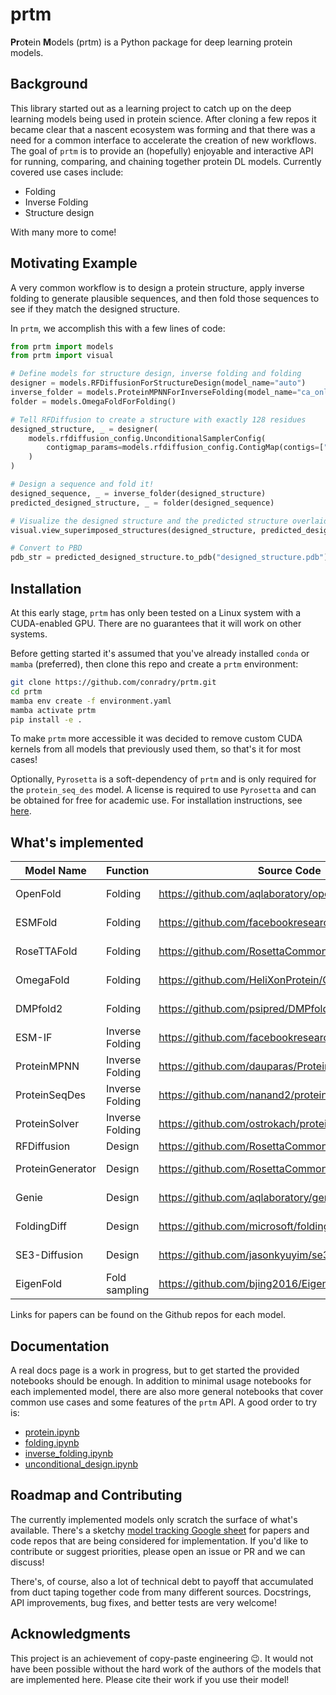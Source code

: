 # prtm

**Pr**o**t**ein **M**odels (prtm) is a Python package for deep learning protein models.


## Background

This library started out as a learning project to catch up on the deep learning models being
used in protein science. After cloning a few repos it became clear that a nascent ecosystem was
forming and that there was a need for a common interface to accelerate the creation of new workflows. 
The goal of `prtm` is to provide an (hopefully) enjoyable and interactive API for running, comparing, and 
chaining together protein DL models. Currently covered use cases include:

- Folding
- Inverse Folding
- Structure design

With many more to come!

## Motivating Example

A very common workflow is to design a protein structure, apply inverse folding to generate
plausible sequences, and then fold those sequences to see if they match the designed structure.

In `prtm`, we accomplish this with a few lines of code:

```python
from prtm import models
from prtm import visual

# Define models for structure design, inverse folding and folding
designer = models.RFDiffusionForStructureDesign(model_name="auto")
inverse_folder = models.ProteinMPNNForInverseFolding(model_name="ca_only_model-20")
folder = models.OmegaFoldForFolding()

# Tell RFDiffusion to create a structure with exactly 128 residues
designed_structure, _ = designer(
    models.rfdiffusion_config.UnconditionalSamplerConfig(
        contigmap_params=models.rfdiffusion_config.ContigMap(contigs=["128-128"]),
    )
)

# Design a sequence and fold it!
designed_sequence, _ = inverse_folder(designed_structure)
predicted_designed_structure, _ = folder(designed_sequence)

# Visualize the designed structure and the predicted structure overlaid in a notebook
visual.view_superimposed_structures(designed_structure, predicted_designed_structure)

# Convert to PBD
pdb_str = predicted_designed_structure.to_pdb("designed_structure.pdb")

```

## Installation

At this early stage, `prtm` has only been tested on a Linux system with a CUDA-enabled GPU.
There are no guarantees that it will work on other systems.

Before getting started it's assumed that you've already installed `conda` or `mamba` (preferred), 
then clone this repo and create a `prtm` environment:

```bash
git clone https://github.com/conradry/prtm.git
cd prtm
mamba env create -f environment.yaml
mamba activate prtm
pip install -e .
```

To make `prtm` more accessible it was decided to remove custom CUDA kernels from all models that
previously used them, so that's it for most cases!

Optionally, `Pyrosetta` is a soft-dependency of `prtm` and is only required for the
`protein_seq_des` model. A license is required to use `Pyrosetta` and can 
be obtained for free for academic use. For installation instructions, see 
[here](https://www.pyrosetta.org/downloads#h.6vttn15ac69d).

## What's implemented

| Model Name | Function | Source Code | License |
|------------|----------|-------------|---------|
| OpenFold | Folding | https://github.com/aqlaboratory/openfold | [Apache 2.0](https://github.com/aqlaboratory/openfold/blob/main/LICENSE) |
| ESMFold | Folding | https://github.com/facebookresearch/esm | [MIT License](https://github.com/facebookresearch/esm/blob/main/LICENSE) |
| RoseTTAFold| Folding | https://github.com/RosettaCommons/RoseTTAFold | [MIT License](https://github.com/RosettaCommons/RoseTTAFold/blob/main/LICENSE) |
| OmegaFold | Folding | https://github.com/HeliXonProtein/OmegaFold | [Apache 2.0](https://github.com/HeliXonProtein/OmegaFold/blob/main/LICENSE) |
| DMPfold2 | Folding | https://github.com/psipred/DMPfold2 | [GPL v3.0](https://github.com/psipred/DMPfold2/blob/master/LICENSE) |
| ESM-IF | Inverse Folding | https://github.com/facebookresearch/esm | [MIT License](https://github.com/facebookresearch/esm/blob/main/LICENSE) |
| ProteinMPNN| Inverse Folding | https://github.com/dauparas/ProteinMPNN | [MIT License](https://github.com/dauparas/ProteinMPNN/blob/main/LICENSE) |
| ProteinSeqDes| Inverse Folding| https://github.com/nanand2/protein_seq_des | [BSD-3](https://github.com/nanand2/protein_seq_des/blob/master/LICENSE) |
| ProteinSolver| Inverse Folding| https://github.com/ostrokach/proteinsolver | [MIT License](https://github.com/ostrokach/proteinsolver/blob/master/LICENSE) |
| RFDiffusion | Design | https://github.com/RosettaCommons/RFdiffusion | [BSD](https://github.com/RosettaCommons/RFdiffusion/blob/main/LICENSE) |
| ProteinGenerator | Design | https://github.com/RosettaCommons/protein_generator | [MIT License](https://github.com/RosettaCommons/protein_generator/blob/main/LICENSE) |
| Genie | Design | https://github.com/aqlaboratory/genie | [Apache 2.0](https://github.com/aqlaboratory/genie/blob/main/LICENSE.md) |
| FoldingDiff | Design | https://github.com/microsoft/foldingdiff | [MIT License](https://github.com/microsoft/foldingdiff/blob/main/LICENSE) |
| SE3-Diffusion | Design | https://github.com/jasonkyuyim/se3_diffusion | [MIT License](https://github.com/jasonkyuyim/se3_diffusion/blob/master/LICENSE) |
| EigenFold | Fold sampling | https://github.com/bjing2016/EigenFold | [MIT License](https://github.com/bjing2016/EigenFold/blob/master/LICENSE) |

Links for papers can be found on the Github repos for each model.

## Documentation

A real docs page is a work in progress, but to get started the provided notebooks should be enough.
In addition to minimal usage notebooks for each implemented model, there are also more general notebooks
that cover common use cases and some features of the `prtm` API. A good order to try is:

- [protein.ipynb](./notebooks/protein.ipynb)
- [folding.ipynb](./notebooks/folding.ipynb)
- [inverse_folding.ipynb](./notebooks/inverse_folding.ipynb)
- [unconditional_design.ipynb](./notebooks/unconditional_design.ipynb)

## Roadmap and Contributing

The currently implemented models only scratch the surface of what's available. There's a sketchy [model tracking Google sheet](https://docs.google.com/spreadsheets/d/1iMhFXJnUU16ycRVcEvXi8jSQsZ0qsfwQerOgaosBl-E/edit#gid=0) for papers and code repos that are being considered for implementation. If you'd like to contribute or suggest priorities, please open an issue or PR and we can discuss!

There's, of course, also a lot of technical debt to payoff that accumulated from duct taping together code from many different sources. Docstrings, API improvements, bug fixes, and better tests are very welcome!


## Acknowledgments

This project is an achievement of copy-paste engineering :wink:. It would not have been possible without the hard work of the authors of the models that are implemented here. Please cite their work if you use their model!
